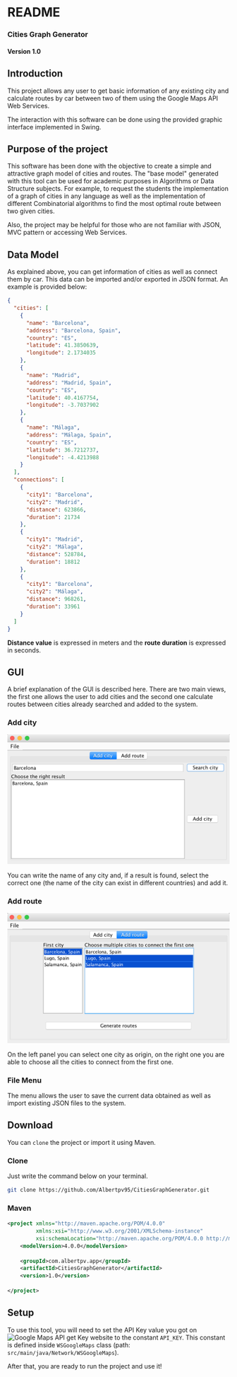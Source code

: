 # README

### Cities Graph Generator
#### Version 1.0

## Introduction

This project allows any user to get basic information of any existing city 
and calculate routes by car between two of them using the Google Maps API Web Services.
 
The interaction with this software can be done using the provided graphic interface
implemented in Swing.

## Purpose of the project

This software has been done with the objective to create a simple and attractive 
graph model of cities and routes. The "base model" generated with this tool can be used 
for academic purposes in Algorithms or Data Structure subjects. For example, to request
the students the implementation of a graph of cities in any language as well as the 
implementation of different Combinatorial algorithms to find the most optimal route
between two given cities.

Also, the project may be helpful for those who are not familiar with JSON, MVC pattern
or accessing Web Services.

## Data Model

As explained above, you can get information of cities as well as connect them 
by car. This data can be imported and/or exported in JSON format. An example is 
provided below:

```json
{
  "cities": [
    {
      "name": "Barcelona",
      "address": "Barcelona, Spain",
      "country": "ES",
      "latitude": 41.3850639,
      "longitude": 2.1734035
    },
    {
      "name": "Madrid",
      "address": "Madrid, Spain",
      "country": "ES",
      "latitude": 40.4167754,
      "longitude": -3.7037902
    },
    {
      "name": "Málaga",
      "address": "Málaga, Spain",
      "country": "ES",
      "latitude": 36.7212737,
      "longitude": -4.4213988
    }
  ],
  "connections": [
    {
      "city1": "Barcelona",
      "city2": "Madrid",
      "distance": 623866,
      "duration": 21734
    },
    {
      "city1": "Madrid",
      "city2": "Málaga",
      "distance": 528784,
      "duration": 18812
    },
    {
      "city1": "Barcelona",
      "city2": "Málaga",
      "distance": 968261,
      "duration": 33961
    }
  ]
}
```

**Distance value** is expressed in meters and the **route duration** is expressed in seconds.

## GUI

A brief explanation of the GUI is described here. There are two main views,
the first one allows the user to add cities and the second one calculate 
routes between cities already searched and added to the system.

### Add city
![Add city panel](res/screen_add_city.png)

You can write the name of any city and, if a result is found, select the correct 
one (the name of the city can exist in different countries) and add it.

### Add route
![Add route panel](res/screen_add_route.png)

On the left panel you can select one city as origin, on the right one you are able
to choose all the cities to connect from the first one.

### File Menu

The menu allows the user to save the current data obtained as well as import
existing JSON files to the system. 

## Download

You can ```clone``` the project or import it using Maven.


### Clone

Just write the command below on your terminal.
```bash
git clone https://github.com/Albertpv95/CitiesGraphGenerator.git
```

### Maven
```xml
<project xmlns="http://maven.apache.org/POM/4.0.0"
         xmlns:xsi="http://www.w3.org/2001/XMLSchema-instance"
         xsi:schemaLocation="http://maven.apache.org/POM/4.0.0 http://maven.apache.org/xsd/maven-4.0.0.xsd">
    <modelVersion>4.0.0</modelVersion>

    <groupId>com.albertpv.app</groupId>
    <artifactId>CitiesGraphGenerator</artifactId>
    <version>1.0</version>

</project>
```

## Setup

To use this tool, you will need to set the API Key value you got on 
![Google Maps API get Key website](https://developers.google.com/maps/documentation/geocoding/get-api-key)
to the constant ```API_KEY```. This constant is defined inside ```WSGoogleMaps``` 
class (path: ```src/main/java/Network/WSGoogleMaps```). 

After that, you are ready to run the project and use it!